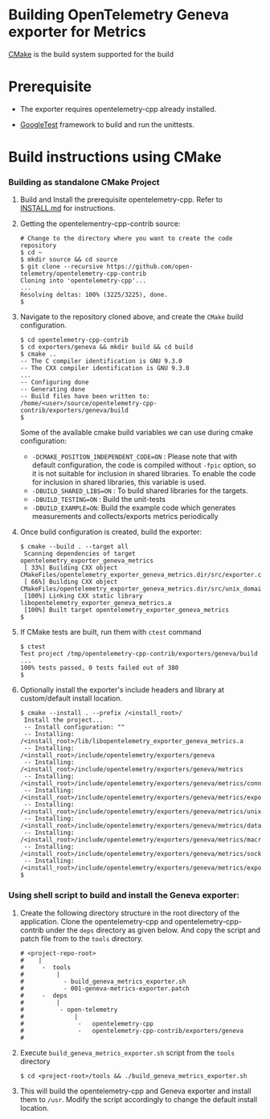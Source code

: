 # Building OpenTelemetry Geneva exporter for Metrics

[CMake](https://cmake.org/) is the build system supported
for the build

# Prerequisite

 - The exporter requires opentelemetry-cpp already installed.

 - [GoogleTest](https://github.com/google/googletest) framework to build and run
  the unittests.

# Build instructions using CMake

### Building as standalone CMake Project

1. Build and Install the prerequisite opentelemetry-cpp. Refer to [INSTALL.md](https://github.com/open-telemetry/opentelemetry-cpp/blob/main/INSTALL.md#build-instructions-using-cmake)
for instructions.

2. Getting the opentelementry-cpp-contrib source:

   ```console
   # Change to the directory where you want to create the code repository
   $ cd ~
   $ mkdir source && cd source
   $ git clone --recursive https://github.com/open-telemetry/opentelemetry-cpp-contrib
   Cloning into 'opentelemetry-cpp'...
   ...
   Resolving deltas: 100% (3225/3225), done.
   $
   ```

3. Navigate to the repository cloned above, and create the `CMake` build
   configuration.

   ```console
   $ cd opentelemetry-cpp-contrib
   $ cd exporters/geneva && mkdir build && cd build
   $ cmake ..
   -- The C compiler identification is GNU 9.3.0
   -- The CXX compiler identification is GNU 9.3.0
   ...
   -- Configuring done
   -- Generating done
   -- Build files have been written to: /home/<user>/source/opentelemetry-cpp-contrib/exporters/geneva/build
   $
   ```

   Some of the available cmake build variables we can use during cmake
   configuration:

   - `-DCMAKE_POSITION_INDEPENDENT_CODE=ON` : Please note that with default
     configuration, the code is compiled without `-fpic` option, so it is not
     suitable for inclusion in shared libraries. To enable the code for
     inclusion in shared libraries, this variable is used.
   - `-DBUILD_SHARED_LIBS=ON` : To build shared libraries for the targets.
   - `-DBUILD_TESTING=ON` : Build the unit-tests
   - `-DBUILD_EXAMPLE=ON`: Build the example code which generates measurements and collects/exports metrics periodically

4. Once build configuration is created, build the exporter:

   ```console
   $ cmake --build . --target all
    Scanning dependencies of target opentelemetry_exporter_geneva_metrics
    [ 33%] Building CXX object CMakeFiles/opentelemetry_exporter_geneva_metrics.dir/src/exporter.cc.o
    [ 66%] Building CXX object CMakeFiles/opentelemetry_exporter_geneva_metrics.dir/src/unix_domain_socket_data_transport.cc.o
    [100%] Linking CXX static library libopentelemetry_exporter_geneva_metrics.a
    [100%] Built target opentelemetry_exporter_geneva_metrics
   $
   ```

5. If CMake tests are built, run them with `ctest` command

   ```console
   $ ctest
   Test project /tmp/opentelemetry-cpp-contrib/exporters/geneva/build
   ...
   100% tests passed, 0 tests failed out of 380
   $
   ```

6. Optionally install the exporter's include headers and library at custom/default install location.

   ```console
   $ cmake --install . --prefix /<install_root>/
    Install the project...
    -- Install configuration: ""
    -- Installing: /<install_root>/lib/libopentelemetry_exporter_geneva_metrics.a
    -- Installing: /<install_root>/include/opentelemetry/exporters/geneva
    -- Installing: /<install_root>/include/opentelemetry/exporters/geneva/metrics
    -- Installing: /<install_root>/include/opentelemetry/exporters/geneva/metrics/connection_string_parser.h
    -- Installing: /<install_root>/include/opentelemetry/exporters/geneva/metrics/exporter.h
    -- Installing: /<install_root>/include/opentelemetry/exporters/geneva/metrics/unix_domain_socket_data_transport.h
    -- Installing: /<install_root>/include/opentelemetry/exporters/geneva/metrics/data_transport.h
    -- Installing: /<install_root>/include/opentelemetry/exporters/geneva/metrics/macros.h
    -- Installing: /<install_root>/include/opentelemetry/exporters/geneva/metrics/socket_tools.h
    -- Installing: /<install_root>/include/opentelemetry/exporters/geneva/metrics/exporter_options.h
   $
   ```

### Using shell script to build and install the Geneva exporter:

1. Create the following directory structure in the root directory of the application. Clone the
opentelemetry-cpp and opentelemetry-cpp-contrib under the `deps` directory as given below. And
copy the script and patch file from to the `tools` directory.

    ```
    # <project-repo-root>
    #    |
    #     -  tools
    #         |
    #           - build_geneva_metrics_exporter.sh
    #           - 001-geneva-metrics-exporter.patch
    #     -  deps
    #         |
    #          - open-telemetry
    #              |
    #               -   opentelemetry-cpp
    #               -   opentelemetry-cpp-contrib/exporters/geneva
    #
    ```
2. Execute `build_geneva_metrics_exporter.sh` script from the `tools` directory

    ```console
    $ cd <project-root>/tools && ./build_geneva_metrics_exporter.sh

    ```
3. This will build the opentelemetry-cpp and Geneva exporter and install them to
`/usr`. Modify the script accordingly to change the default install location.
